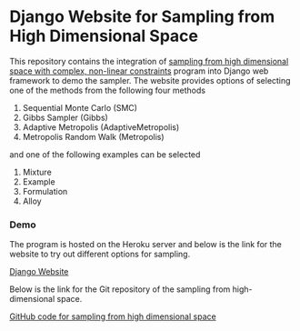 # Django Website for Sampling from High Dimensional Space

This repository contains the integration of [sampling from high dimensional space with complex, non-linear constraints](https://github.com/karthikncsu/Sampling-from-high-dimensional-space) program into Django web framework to demo the sampler. The website provides options of selecting one of the methods from the following four methods

1) Sequential Monte Carlo (SMC)
2) Gibbs Sampler (Gibbs)
3) Adaptive Metropolis (AdaptiveMetropolis)
4) Metropolis Random Walk (Metropolis)

and one of the following examples can be selected

1) Mixture
2) Example
3) Formulation
4) Alloy

### Demo

The program is hosted on the Heroku server and below is the link for the website to try out different options for sampling.

[Django Website](https://sheltered-eyrie-03969.herokuapp.com/)

Below is the link for the Git repository of the sampling from high-dimensional space.

[GitHub code for sampling from high dimensional space](https://github.com/karthikncsu/Sampling-from-high-dimensional-space)

